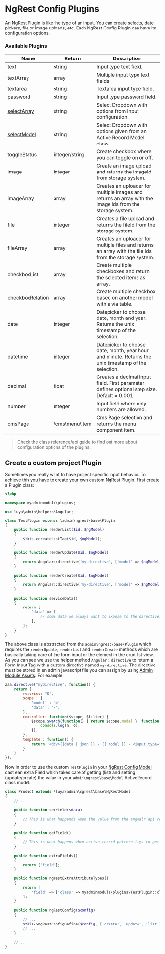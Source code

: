 # NgRest Config Plugins

An NgRest Plugin is like the type of an input. You can create selects, date pickers, file or image uploads, etc. Each NgRest Config Plugin can have its configuration options.

### Available Plugins

|Name				|Return		|Description
|--------------		|---		|-------------
|text				|string		|Input type text field.
|textArray			|array		|Multiple input type text fields.
|textarea		  	|string		|Textarea input type field.
|password			|string		|Input type password field.
|[selectArray](ngrest-plugin-select.md) |string	|Select Dropdown with options from input configuration.
|[selectModel](ngrest-plugin-select.md) |string	|Select Dropdown with options given from an Active Record Model class.
|toggleStatus       |integer/string	|Create checkbox where you can toggle on or off.
|image				|integer	|Create an image upload and returns the imageId from storage system.
|imageArray			|array		|Creates an uploader for multiple images and returns an array with the image ids from the storage system.
|file				|integer		|Creates a file upload and returns the fileId from the storage system.
|fileArray          |array		|Creates an uploader for multiple files and returns an array with the file ids from the storage system.
|checkboxList		|array		|Create multiple checkboxes and return the selected items as array.
|[checkboxRelation](ngrest-plugin-checkboxrelation.md) |array |Create multiple checkbox based on another model with a via table.
|date				|integer |Datepicker to choose date, month and year. Returns the unix timestamp of the selection.
|datetime 			|integer |Datepicker to choose date, month, year hour and minute. Returns the unix timestamp of the selection.
|decimal            |float	|Creates a decimal input field. First parameter defines optional step size. Default = 0.001
|number				|integer |Input field where only numbers are allowed.
|cmsPage			|\cms\menu\Item |Cms Page selection and returns the menu component item.

> Check the class reference/api guide to find out more about configuration options of the plugins.

## Create a custom project Plugin

Sometimes you really want to have project specific input behavior. To achieve this you have to create your own custom NgRest Plugin. First create a Plugin class:

```php
<?php

namespace myadminmodule\plugins;

use luya\admin\helpers\Angular;

class TestPlugin extends \admin\ngrest\base\Plugin
{
    public function renderList($id, $ngModel)
    {
        $this->createListTag($id, $ngModel);
    }
    
    public function renderUpdate($id, $ngModel)
    {
        return Angular::directive('my-directive', ['model' => $ngModel, 'data' => $this->getServiceName('data')]);
    }
    
    public function renderCreate($id, $ngModel)
    {
        return Angular::directive('my-directive', ['model' => $ngModel, 'data' => $this->getServiceName('data')]);
    }
    
    public function serviceData()
    {
        return [
            'data' => [
                // some data we always want to expose to the directive,
            ],
        ];
    }
}
```

The above class is abstracted from the `admin\ngrest\base\Plugin` which requires the `renderUpdate`, `renderList` and `renderCreate` methods which are basically taking care of the form input or the element in the crud list view. As you can see we use the helper method `Angular::directive` to return a Form Input Tag with a custom directive named `my-directive`. The directive must be stored in en admin javascript file you can assign by using [Admin Module Assets](app-admin-module-assets.md). For example:

```js
zaa.directive("myDirective", function() {
    return {
        restrict: "E",
        scope : {
            'model' : '=',
            'data' : '=',
        },
        controller: function($scope, $filter) {
            $scope.$watch(function() { return $scope.model }, function(n, o) {
                console.log(n, o);
            });
        },
        template : function() {
            return '<div>{{data | json }} - {{ model }} - <input type="text" ng-model="model" /></div>';
        }
    }
});
```

Now in order to use the custom `TestPlugin` in your [NgRest Config Model](ngrest-model.md) cast ean extra Field which takes care of getting (list) and setting (update/create) the value in your `admin\ngrest\base\Model` ActiveRecord class model.

```php
class Product extends \luya\admin\ngrest\base\NgRestModel
{
    // ... 
    
    public function setField($data)
    {
        // This is what happends when the value from the angualr api response trys to save or update the model with $data.
    }
    
    public function getField()
    {
        // This is what happens when active record pattern trys to get the values for the field. This is basic getter/setter principal of the yii\base\Object.
    }
    
    public function extraFields()
    {
        return ['field'];
    }

    public function ngrestExtraAttributeTypes()
    {
        return [
            'field' => ['class' => myadminmodule\plugins\TestPlugin::className()],
        ];
    }
    
    public function ngRestConfig($config)
    {
        // ...
        $this->ngRestConfigDefine($config, ['create', 'update', 'list'], ['field']);
        // ...
    }
    
    // ...
}
```
